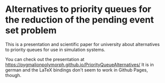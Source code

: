 # Alternatives to priority queues for the reduction of the pending event set problem

This is a presentation and scientific paper for university about alternatives to priority queues for use in simulation systems.


You can check out the presentation at https://pygmalionpolymorph.github.io/PriorityQueueAlternatives/
It is in german and the LaTeX bindings don't seem to work in Github Pages, though.
